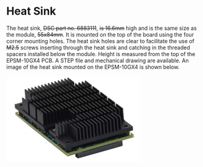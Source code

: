 # Heat Sink

The heat sink, ~~DSC part no. 6883111~~, ~~is 16.6mm~~ high and is the same size as the module, ~~55x84mm~~. It is mounted on the top of the board using the four corner mounting holes. The heat sink holes are clear to facilitate the use of ~~M2.5~~ screws inserting through the heat sink and catching in the threaded spacers installed below the module. Height is measured from the top of the EPSM-10GX4 PCB. A STEP file and mechanical drawing are available. An image of the heat sink mounted on the EPSM-10GX4 is shown below.

![EPSM-10GX4 heat sink assembly](../../../.gitbook/assets/image%20%28219%29.png)


